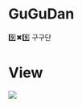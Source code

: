 # GuGuDan
9️⃣✖9️⃣ 구구단
# View
![](https://images.velog.io/images/nsunny0908/post/f2bd0f75-e5d6-41fa-a6b8-7ce61c4103a3/GIF%202021-01-21%20%EC%98%A4%EC%A0%84%202-55-56.gif)
